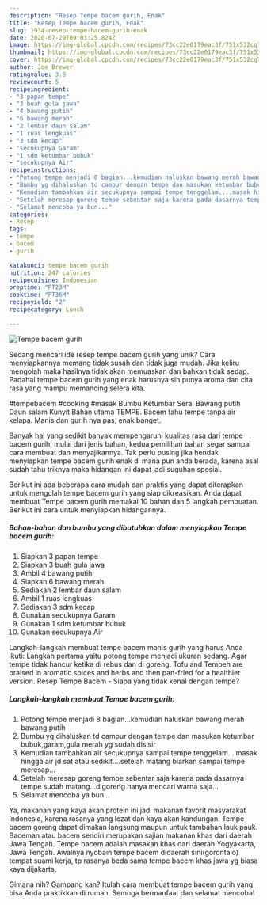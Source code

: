 ```yaml
---
description: "Resep Tempe bacem gurih, Enak"
title: "Resep Tempe bacem gurih, Enak"
slug: 1934-resep-tempe-bacem-gurih-enak
date: 2020-07-29T09:03:25.824Z
image: https://img-global.cpcdn.com/recipes/73cc22e0179eac3f/751x532cq70/tempe-bacem-gurih-foto-resep-utama.jpg
thumbnail: https://img-global.cpcdn.com/recipes/73cc22e0179eac3f/751x532cq70/tempe-bacem-gurih-foto-resep-utama.jpg
cover: https://img-global.cpcdn.com/recipes/73cc22e0179eac3f/751x532cq70/tempe-bacem-gurih-foto-resep-utama.jpg
author: Joe Brewer
ratingvalue: 3.8
reviewcount: 5
recipeingredient:
- "3 papan tempe"
- "3 buah gula jawa"
- "4 bawang putih"
- "6 bawang merah"
- "2 lembar daun salam"
- "1 ruas lengkuas"
- "3 sdm kecap"
- "secukupnya Garam"
- "1 sdm ketumbar bubuk"
- "secukupnya Air"
recipeinstructions:
- "Potong tempe menjadi 8 bagian...kemudian haluskan bawang merah bawang putih"
- "Bumbu yg dihaluskan td campur dengan tempe dan masukan ketumbar bubuk,garam,gula merah yg sudah disisir"
- "Kemudian tambahkan air secukupnya sampai tempe tenggelam....masak hingga air jd sat atau sedikit....setelah matang biarkan sampai tempe meresap..."
- "Setelah meresap goreng tempe sebentar saja karena pada dasarnya tempe sudah matang...digoreng hanya mencari warna saja..."
- "Selamat mencoba ya bun..."
categories:
- Resep
tags:
- tempe
- bacem
- gurih

katakunci: tempe bacem gurih 
nutrition: 247 calories
recipecuisine: Indonesian
preptime: "PT23M"
cooktime: "PT36M"
recipeyield: "2"
recipecategory: Lunch

---
```



![Tempe bacem gurih](https://img-global.cpcdn.com/recipes/73cc22e0179eac3f/751x532cq70/tempe-bacem-gurih-foto-resep-utama.jpg)

Sedang mencari ide resep tempe bacem gurih yang unik? Cara menyiapkannya memang tidak susah dan tidak juga mudah. Jika keliru mengolah maka hasilnya tidak akan memuaskan dan bahkan tidak sedap. Padahal tempe bacem gurih yang enak harusnya sih punya aroma dan cita rasa yang mampu memancing selera kita.

#tempebacem #cooking #masak Bumbu Ketumbar Serai Bawang putih Daun salam Kunyit Bahan utama TEMPE. Bacem tahu tempe tanpa air kelapa. Manis dan gurih nya pas, enak banget.

Banyak hal yang sedikit banyak mempengaruhi kualitas rasa dari tempe bacem gurih, mulai dari jenis bahan, kedua pemilihan bahan segar sampai cara membuat dan menyajikannya. Tak perlu pusing jika hendak menyiapkan tempe bacem gurih enak di mana pun anda berada, karena asal sudah tahu triknya maka hidangan ini dapat jadi suguhan spesial.


Berikut ini ada beberapa cara mudah dan praktis yang dapat diterapkan untuk mengolah tempe bacem gurih yang siap dikreasikan. Anda dapat membuat Tempe bacem gurih memakai 10 bahan dan 5 langkah pembuatan. Berikut ini cara untuk menyiapkan hidangannya.

<!--inarticleads1-->

##### Bahan-bahan dan bumbu yang dibutuhkan dalam menyiapkan Tempe bacem gurih:

1. Siapkan 3 papan tempe
1. Siapkan 3 buah gula jawa
1. Ambil 4 bawang putih
1. Siapkan 6 bawang merah
1. Sediakan 2 lembar daun salam
1. Ambil 1 ruas lengkuas
1. Sediakan 3 sdm kecap
1. Gunakan secukupnya Garam
1. Gunakan 1 sdm ketumbar bubuk
1. Gunakan secukupnya Air


Langkah-langkah membuat tempe bacem manis gurih yang harus Anda ikuti: Langkah pertama yaitu potong tempe menjadi ukuran sedang. Agar tempe tidak hancur ketika di rebus dan di goreng. Tofu and Tempeh are braised in aromatic spices and herbs and then pan-fried for a healthier version. Resep Tempe Bacem - Siapa yang tidak kenal dengan tempe? 

<!--inarticleads2-->

##### Langkah-langkah membuat Tempe bacem gurih:

1. Potong tempe menjadi 8 bagian...kemudian haluskan bawang merah bawang putih
1. Bumbu yg dihaluskan td campur dengan tempe dan masukan ketumbar bubuk,garam,gula merah yg sudah disisir
1. Kemudian tambahkan air secukupnya sampai tempe tenggelam....masak hingga air jd sat atau sedikit....setelah matang biarkan sampai tempe meresap...
1. Setelah meresap goreng tempe sebentar saja karena pada dasarnya tempe sudah matang...digoreng hanya mencari warna saja...
1. Selamat mencoba ya bun...


Ya, makanan yang kaya akan protein ini jadi makanan favorit masyarakat Indonesia, karena rasanya yang lezat dan kaya akan kandungan. Tempe bacem goreng dapat dimakan langsung maupun untuk tambahan lauk pauk. Baceman atau bacem sendiri merupakan sajian makanan khas dari daerah Jawa Tengah. Tempe bacem adalah masakan khas dari daerah Yogyakarta, Jawa Tengah. Awalnya nyobain tempe bacem didaerah sini(gorontalo) tempat suami kerja, tp rasanya beda sama tempe bacem khas jawa yg biasa kaya dijakarta. 

Gimana nih? Gampang kan? Itulah cara membuat tempe bacem gurih yang bisa Anda praktikkan di rumah. Semoga bermanfaat dan selamat mencoba!
